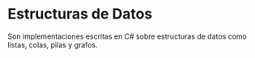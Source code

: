 # Estructuras de Datos 

Son implementaciones escritas en C# sobre estructuras de datos como listas, colas, pilas y grafos.
